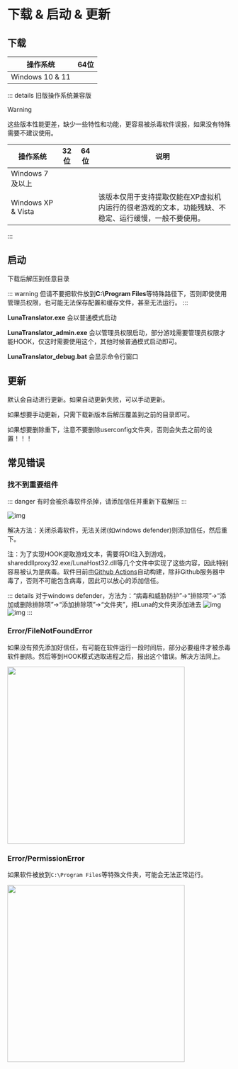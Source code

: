 # 下载 & 启动 & 更新

## 下载

| 操作系统 | 64位 | 
| - | - | 
| Windows 10 & 11 | <downloadbtn href="https://lunatranslator.org/Resource/DownloadLuna/x64_win10?doc=1"/> | 

::: details 旧版操作系统兼容版

>[!WARNING]
这些版本性能更差，缺少一些特性和功能，更容易被杀毒软件误报，如果没有特殊需要不建议使用。

| 操作系统 | 32位 | 64位 | 说明 |
| - | - | - | - |
| Windows 7 及以上 | <downloadbtn href="https://lunatranslator.org/Resource/DownloadLuna/x86_win7?doc=1"/> | <downloadbtn href="https://lunatranslator.org/Resource/DownloadLuna/x64_win7?doc=1"/> |
| Windows XP & Vista | <downloadbtn href="https://lunatranslator.org/Resource/DownloadLuna/x86_winxp?doc=1"/> | | 该版本仅用于支持提取仅能在XP虚拟机内运行的很老游戏的文本，功能残缺、不稳定、运行缓慢，一般不要使用。

:::

## 启动

下载后解压到任意目录

::: warning
但请不要把软件放到**C:\Program Files**等特殊路径下，否则即使使用管理员权限，也可能无法保存配置和缓存文件，甚至无法运行。
:::

**LunaTranslator.exe** 会以普通模式启动 

**LunaTranslator_admin.exe** 会以管理员权限启动，部分游戏需要管理员权限才能HOOK，仅这时需要使用这个，其他时候普通模式启动即可。

**LunaTranslator_debug.bat** 会显示命令行窗口

## 更新

默认会自动进行更新。如果自动更新失败，可以手动更新。

如果想要手动更新，只需下载新版本后解压覆盖到之前的目录即可。

如果想要删除重下，注意不要删除userconfig文件夹，否则会失去之前的设置！！！

## 常见错误

### 找不到重要组件

::: danger
有时会被杀毒软件杀掉，请添加信任并重新下载解压
:::

![img](https://image.lunatranslator.org/zh/cantstart/2.jpg) 

解决方法：关闭杀毒软件，无法关闭(如windows defender)则添加信任，然后重下。

注：为了实现HOOK提取游戏文本，需要将Dll注入到游戏，shareddllproxy32.exe/LunaHost32.dll等几个文件中实现了这些内容，因此特别容易被认为是病毒。软件目前由[Github Actions](https://github.com/HIllya51/LunaTranslator/actions)自动构建，除非Github服务器中毒了，否则不可能包含病毒，因此可以放心的添加信任。

::: details 对于windows defender，方法为：“病毒和威胁防护”->“排除项”->“添加或删除排除项”->“添加排除项”->“文件夹”，把Luna的文件夹添加进去
![img](https://image.lunatranslator.org/zh/cantstart/4.png) 
![img](https://image.lunatranslator.org/zh/cantstart/3.png) 
::: 

### Error/FileNotFoundError

如果没有预先添加好信任，有可能在软件运行一段时间后，部分必要组件才被杀毒软件删除。然后等到HOOK模式选取进程之后，报出这个错误。解决方法同上。

<img src="https://image.lunatranslator.org/zh/notfound.png" width=400>

### Error/PermissionError

如果软件被放到`C:\Program Files`等特殊文件夹，可能会无法正常运行。

<img src="https://image.lunatranslator.org/zh/cantstart/6.png" width=400>
